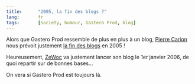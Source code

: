 ```yaml
---
title:      "2005, la fin des blogs ?"
lang:       fr
tags:       [society, humour, Gastero Prod, blog]
---
```


Alors que Gastero Prod ressemble de plus en plus à un blog, [Pierre Carion](http://www.pierrecarion.com/) nous prévoit justement [la fin des blogs](http://www.pierrecarion.com/blog/archives/2005/01/03/2057.html) en 2005 !


Heureusement, [ZeWoc](http://www.zewoc.com/) va justement lancer son blog le 1er janvier 2006, de quoi repartir sur de bonnes bases…

On vera si Gastero Prod est toujours là.
